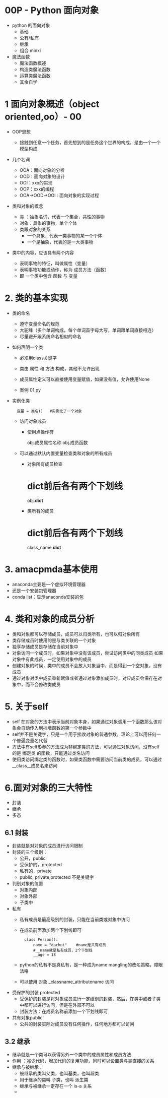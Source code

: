 #  00P - Python 面向对象
- python 的面向对象
    - 基础
    - 公有/私有
    - 继承
    - 组合 minxi
- 魔法函数
    - 魔法函数概述
    - 构造类魔法函数
    - 运算类魔法函数
    - 其余自学
    

# 1 面向对象概述（object oriented,oo）- 00
- OOP思想
    - 接触到任意一个任务，首先想到的是任务这个世界的构成，是由一个一个模型构成
- 几个名词
    - OOA：面向对象的分析
    - OOD：面向对象的设计
    - OOI：xxx的实现
    - OOP：xxx的编程
    - OOA->OOD->OOI : 面向对象的实现过程
    


-  类和对象的概念
    - 类 ：抽象名词，代表一个集合，共性的事物
    - 对象：具象的事物，单个个体
    - 类跟对象的关系
        - 一个具象，代表一类事物的某一个个体
        - 一个是抽象，代表的是一大类事物

- 类中的内容，应该具有两个内容
    - 表明事物的特征，叫做属性（变量）
    - 表明事物功能或动作，称为 成员方法（函数）
    - 即 一个类中包含 函数 与 变量  

# 2. 类的基本实现
- 类的命名
    - 遵守变量命名的规范
    - 大驼峰（多个单词构成，每个单词首字母大写，单词跟单词直接相连）
    - 尽量避开跟系统命名相似的命名

- 如何声明一个类
    - 必须用class关键字
    - 类由 属性 和 方法 构成，其他不允许出现
    - 成员属性定义可以直接使用变量赋值，如果没有值，允许使用None
    
    
    - 案例 01.py
- 实例化类

        变量 = 类名()   #实例化了一个对象
    - 访问对象成员
        - 使用点操作符
            
            obj.成员属性名称
            obj.成员函数 
    - 可以通过默认内置变量检查类和对象的所有成员
        - 对象所有成员检查
        
            # dict前后各有两个下划线
            obj.__dict__
        - 类所有的成员
        
            # dict前后各有两个下划线
            class_name.__dict__
        
    
# 3. amacpmda基本使用
- anaconda主要是一个虚拟环境管理器
- 还是一个安装包管理器
- conda list：显示anaconda安装的包

# 4. 类和对象的成员分析
- 类和对象都可以存储成员，成员可以归类所有，也可以归对象所有
- 类存储成员时使用的是与类关联的一个对象
- 独享存储成员是存储在当前对象中
- 对象访问一个成员时，如果对象中没有该成员，尝试访问类中的同类成员
    如果对象中有此成员，一定使用对象中的成员
- 创建对象的时候，类中的成员不会放入对象当中，而是得到一个空对象，没有成员
- 通过对象对类中成员重新赋值或者通过对象添加成员时，对应成员会保存在对象中，而不会修改类成员 

# 5. 关于self
- self 在对象的方法中表示当前对象本身，如果通过对象调用一个函数那么该对象会自动传入到挡墙函数的第一个参数中
- self并不是关键字，只是一个用于接收对象的普通参数，理论上可以用任何一个普遍变量名代替
- 方法中有self形参的方法成为非绑定类的方法，可以通过对象访问，没有self的是 绑定类 的函数，只能通过类名访问
- 使用类访问绑定类的函数时，如果类函数中需要访问当前类的成员，可以通过__class__成员名来访问

# 6.面对对象的三大特性
- 封装
- 继承
- 多态

## 6.1 封装
- 封装就是对对象的成员进行访问限制
- 封装的三个级别：
    - 公开，public 
    - 受保护的，protected
    - 私有的，private
    - public, private,protected 不是关键字
- 判别对象的位置
    - 对象内部
    - 对象外部
    - 子类中
- 私有
    - 私有成员是最高级别的封装，只能在当前类或对象中访问
    - 在成员前面添加两个下划线即可
    
            class Person():
                name = "dachui"    #name是共有成员
                #__name就是私有成员，2个下划线    
                __age = 18
                
    - python的私有不是真私有，是一种成为name mangling的改名策略，障眼法咯
    - 可以使用 对象._classname_attributename 访问
- 受保护的封装 protected
    - 受保护的封装是将对象成员进行一定级别的封装，然后，在类中或者子类中都可以进行访问，但是在外部不可以    
    - 封装方法：在成员名称前添加一个下划线即可
- 共有对象public
    - 公共的封装实际对成员没有任何操作，任何地方都可以访问
    
## 3.2 继承
- 继承就是一个类可以获得另外一个类中的成员属性和成员方法
- 作用 ：减少代码，增加代码的复用功能，同时可以设置类与类直接的关系
- 继承与被继承：
    - 被继承的类叫父类，也叫基类，也叫超类
    - 用于继承的类叫 子类，也叫 派生类
    - 继承与被继承一定存在一个 is-a 关系
    - 